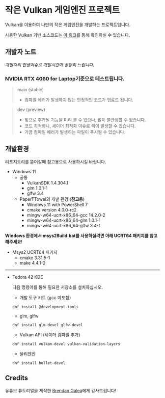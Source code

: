 # 작은 Vulkan 게임엔진 프로젝트
Vulkan을 이용하여 나만의 작은 게임엔진을 개발하는 프로젝트입니다.

사용한 Vulkan 기반 소스코드는 [이 링크](https://github.com/blurrypiano/littleVulkanEngine)를 통해 확인하실 수 있습니다.

## 개발자 노트
*개발자의 현생이슈로 개발시간이 상당히 느립니다.*

### NVIDIA RTX 4060 for Laptop기준으로 테스트됩니다.

> main (stable)
> + 컴파일 에러가 발생하지 않는 안정적인 코드가 업로드 됩니다.


> dev (preview)
> + 앞으로 추가될 기능을 미리 볼 수 있으나, 많이 불안정할 수 있습니다.
> + 코드 최적화나, 셰이더 최적화 이슈로 렉이 발생할 수 있습니다.
> + 가끔 컴파일 에러가 발생하는 파일이 푸시될 수 있습니다.


## 개발환경
리포지토리를 뜯어갈때 참고용으로 사용하시길 바랍니다.
+ Windows 11
  + 공통
    - VulkanSDK 1.4.304.1
    - glm 1.0.1-1
    - glfw 3.4
  + PaperTTowel의 개발 환경 (**참고용**)
    - Windows 11 with PowerShell 7
    - cmake version 4.0.0-rc2
    - mingw-w64-ucrt-x86_64-gcc 14.2.0-2
    - mingw-w64-ucrt-x86_64-glm 1.0.1-1
    - mingw-w64-ucrt-x86_64-glfw 3.4-1

 **Windows 환경에서 msys2Build.bat를 사용하실려면 아래 UCRT64 패키지를 참고해주세요!**
 + Msys2 UCRT64 패키지
   - cmake 3.31.5-1
   - make 4.4.1-2
---

+ Fedora 42 KDE


    다음 명령어를 통해 필요한 저장소를 설치하십시오.
  + 개발 도구 키트 (gcc 미포함)
  ```
  dnf install @development-tools
  ```
  + glm, glfw
  ```
  dnf install glm-devel glfw-devel
  ```

  + Vulkan API (셰이더 컴파일 추가)
  ```
  dnf install vulkan-devel vulkan-validation-layers
  ```
  + 물리엔진
  ```
  dnf install bullet-devel
  ```
  
## Credits
유튜브 튜토리얼을 제작한 [Brendan Galea](https://www.youtube.com/watch?v=Y9U9IE0gVHA&list=PL8327DO66nu9qYVKLDmdLW_84-yE4auCR)에게 감사드립니다!
